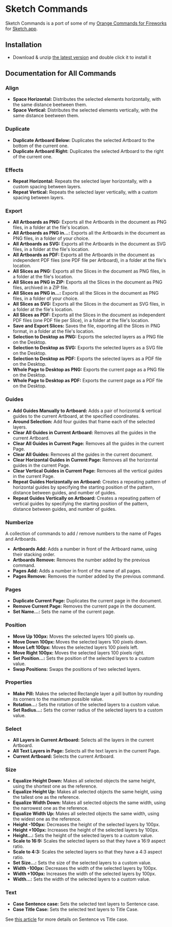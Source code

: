 # Sketch Commands

Sketch Commands is a port of some of my [Orange Commands for Fireworks](https://github.com/bomberstudios/fireworks) for [Sketch.app](https://sketch.com).

## Installation

- Download & unzip [the latest version](https://github.com/bomberstudios/sketch-commands/releases/latest/download/sketch-commands.zip) and double click it to install it

## Documentation for All Commands

### Align
- **Space Horizontal:** Distributes the selected elements horizontally, with the same distance beetween them.
- **Space Vertical:** Distributes the selected elements vertically, with the same distance beetween them.

### Duplicate
- **Duplicate Artboard Below:** Duplicates the selected Artboard to the bottom of the current one.
- **Duplicate Artboard Right:** Duplicates the selected Artboard to the right of the current one.

### Effects
- **Repeat Horizontal:** Repeats the selected layer horizontally, with a custom spacing between layers.
- **Repeat Vertical:** Repeats the selected layer vertically, with a custom spacing between layers.

### Export
- **All Artboards as PNG:** Exports all the Artboards in the document as PNG files, in a folder at the file's location.
- **All Artboards as PNG in…:** Exports all the Artboards in the document as PNG files, in a folder of your choice.
- **All Artboards as SVG:** Exports all the Artboards in the document as SVG files, in a folder at the file's location.
- **All Artboards as PDF:** Exports all the Artboards in the document as independent PDF files (one PDF file per Artboard), in a folder at the file's location.
- **All Slices as PNG:** Exports all the Slices in the document as PNG files, in a folder at the file's location.
- **All Slices as PNG in ZIP:** Exports all the Slices in the document as PNG files, archived in a ZIP file.
- **All Slices as PNG in…:** Exports all the Slices in the document as PNG files, in a folder of your choice.
- **All Slices as SVG:** Exports all the Slices in the document as SVG files, in a folder at the file's location.
- **All Slices as PDF:** Exports all the Slices in the document as independent PDF files (one PDF file per Slice), in a folder at the file's location.
- **Save and Export Slices:** Saves the file, exporting all the Slices in PNG format, in a folder at the file's location.
- **Selection to Desktop as PNG:** Exports the selected layers as a PNG file on the Desktop.
- **Selection to Desktop as SVG:** Exports the selected layers as a SVG file on the Desktop.
- **Selection to Desktop as PDF:** Exports the selected layers as a PDF file on the Desktop.
- **Whole Page to Desktop as PNG:** Exports the current page as a PNG file on the Desktop.
- **Whole Page to Desktop as PDF:** Exports the current page as a PDF file on the Desktop.

### Guides
- **Add Guides Manually to Artboard:** Adds a pair of horizontal & vertical guides to the current Artboard, at the specified coordinates.
- **Around Selection:** Add four guides that frame each of the selected layers.
- **Clear All Guides in Current Artboard:** Removes all the guides in the current Artboard.
- **Clear All Guides in Current Page:** Removes all the guides in the current Page.
- **Clear All Guides:** Removes all the guides in the current document.
- **Clear Horizontal Guides in Current Page:** Removes all the horizontal guides in the current Page.
- **Clear Vertical Guides in Current Page:** Removes all the vertical guides in the current Page.
- **Repeat Guides Horizontally on Artboard:** Creates a repeating pattern of horizontal guides by specifying the starting position of the pattern, distance between guides, and number of guides.
- **Repeat Guides Vertically on Artboard:** Creates a repeating pattern of vertical guides by specifying the starting position of the pattern, distance between guides, and number of guides.

### Numberize
A collection of commands to add / remove numbers to the name of Pages and Artboards.

- **Artboards Add:** Adds a number in front of the Artboard name, using their stacking order.
- **Artboards Remove:** Removes the number added by the previous command.
- **Pages Add:** Adds a number in front of the name of all pages.
- **Pages Remove:** Removes the number added by the previous command.

### Pages
- **Duplicate Current Page:** Duplicates the current page in the document.
- **Remove Current Page:** Removes the current page in the document.
- **Set Name…:** Sets the name of the current page.

### Position
- **Move Up 100px:** Moves the selected layers 100 pixels up.
- **Move Down 100px:** Moves the selected layers 100 pixels down.
- **Move Left 100px:** Moves the selected layers 100 pixels left.
- **Move Right 100px:** Moves the selected layers 100 pixels right.
- **Set Position…:** Sets the position of the selected layers to a custom value.
- **Swap Positions:** Swaps the positions of two selected layers.

### Properties
- **Make Pill:** Makes the selected Rectangle layer a pill button by rounding its corners to the maximum possible value.
- **Rotation…:** Sets the rotation of the selected layers to a custom value.
- **Set Radius…:** Sets the corner radius of the selected layers to a custom value.

### Select
- **All Layers in Current Artboard:** Selects all the layers in the current Artboard.
- **All Text Layers in Page:** Selects all the text layers in the current Page.
- **Current Artboard:** Selects the current Artboard.

### Size
- **Equalize Height Down:** Makes all selected objects the same height, using the shortest one as the reference.
- **Equalize Height Up:** Makes all selected objects the same height, using the tallest one as the reference.
- **Equalize Width Down:** Makes all selected objects the same width, using the narrowest one as the reference.
- **Equalize Width Up:** Makes all selected objects the same width, using the widest one as the reference.
- **Height -100px:** Decreases the height of the selected layers by 100px.
- **Height +100px:** Increases the height of the selected layers by 100px.
- **Height…:** Sets the height of the selected layers to a custom value.
- **Scale to 16:9:** Scales the selected layers so that they have a 16:9 aspect ratio.
- **Scale to 4:3:** Scales the selected layers so that they have a 4:3 aspect ratio.
- **Set Size…:** Sets the size of the selected layers to a custom value.
- **Width -100px:** Decreases the width of the selected layers by 100px.
- **Width +100px:** Increases the width of the selected layers by 100px.
- **Width…:** Sets the width of the selected layers to a custom value.

### Text
- **Case Sentence case:** Sets the selected text layers to Sentence case.
- **Case Title Case:** Sets the selected text layers to Title Case.

See [this article](https://www.snappysentences.com/sentence-case-v-title-case/) for more details on Sentence vs Title case.
